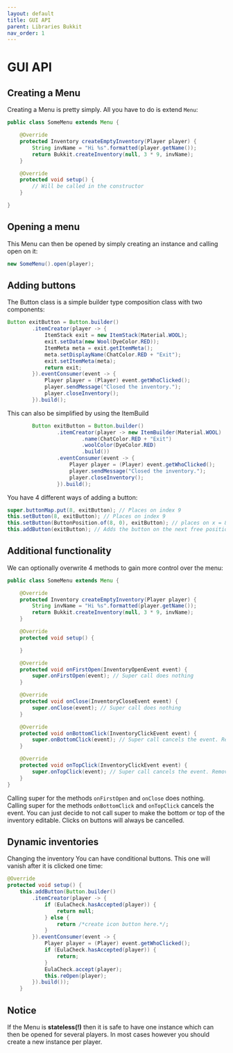 ```yaml
---
layout: default
title: GUI API
parent: Libraries Bukkit
nav_order: 1
---
```


# GUI API

## Creating a Menu

Creating a Menu is pretty simply. All you have to do is extend `Menu`:
```java
public class SomeMenu extends Menu {

    @Override
    protected Inventory createEmptyInventory(Player player) {
        String invName = "Hi %s".formatted(player.getName());
        return Bukkit.createInventory(null, 3 * 9, invName);
    }

    @Override
    protected void setup() {
        // Will be called in the constructor
    }

}
```

## Opening a menu
This Menu can then be opened by simply creating an instance and calling open on it:
```java
new SomeMenu().open(player);
```

## Adding buttons

The Button class is a simple builder type composition class with two components:
```java
Button exitButton = Button.builder()
        .itemCreator(player -> {
            ItemStack exit = new ItemStack(Material.WOOL);
            exit.setData(new Wool(DyeColor.RED));
            ItemMeta meta = exit.getItemMeta();
            meta.setDisplayName(ChatColor.RED + "Exit");
            exit.setItemMeta(meta);
            return exit;
        }).eventConsumer(event -> {
            Player player = (Player) event.getWhoClicked();
            player.sendMessage("Closed the inventory.");
            player.closeInventory();
        }).build();
```

This can also be simplified by using the ItemBuild
```java
        Button exitButton = Button.builder()
                .itemCreator(player -> new ItemBuilder(Material.WOOL)
                        .name(ChatColor.RED + "Exit")
                        .woolColor(DyeColor.RED)
                        .build())
                .eventConsumer(event -> {
                    Player player = (Player) event.getWhoClicked();
                    player.sendMessage("Closed the inventory.");
                    player.closeInventory();
                }).build();
```

You have 4 different ways of adding a button:
```java
super.buttonMap.put(8, exitButton); // Places on index 9
this.setButton(8, exitButton); // Places on index 9
this.setButton(ButtonPosition.of(8, 0), exitButton); // places on x = 8 & y = 0
this.addButton(exitButton); // Adds the button on the next free position
```

## Additional functionality

We can optionally overwrite 4 methods to gain more control over the menu:
```java
public class SomeMenu extends Menu {

    @Override
    protected Inventory createEmptyInventory(Player player) {
        String invName = "Hi %s".formatted(player.getName());
        return Bukkit.createInventory(null, 3 * 9, invName);
    }

    @Override
    protected void setup() {

    }

    @Override
    protected void onFirstOpen(InventoryOpenEvent event) {
        super.onFirstOpen(event); // Super call does nothing
    }

    @Override
    protected void onClose(InventoryCloseEvent event) {
        super.onClose(event); // Super call does nothing
    }

    @Override
    protected void onBottomClick(InventoryClickEvent event) {
        super.onBottomClick(event); // Super call cancels the event. Remove if you want to allow clicks.
    }

    @Override
    protected void onTopClick(InventoryClickEvent event) {
        super.onTopClick(event); // Super call cancels the event. Remove if you want to allow clicks.
    }
}
```

Calling super for the methods `onFirstOpen` and `onClose` does nothing.
Calling super for the methods `onBottomClick` and `onTopClick` cancels the event.
You can just decide to not call super to make the bottom or top of the inventory editable.
Clicks on buttons will always be cancelled.

## Dynamic inventories

Changing the inventory
You can have conditional buttons. This one will vanish after it is clicked one time:
```java
@Override
protected void setup() {
    this.addButton(Button.builder()
        .itemCreator(player -> {
            if (EulaCheck.hasAccepted(player)) {
                return null;
            } else {
                return /*create icon button here.*/;
            }
        }).eventConsumer(event -> {
            Player player = (Player) event.getWhoClicked();
            if (EulaCheck.hasAccepted(player)) {
                return;
            }
            EulaCheck.accept(player);
            this.reOpen(player);
        }).build());
    }
```

## Notice

If the Menu is **stateless(!)** then it is safe to have one instance which can then be opened for
several players. In most cases however you should create a new instance per player.